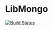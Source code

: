# LibMongo

[![Build Status](https://travis-ci.org/pzion/LibMongo.jl.svg?branch=master)](https://travis-ci.org/pzion/LibMongo.jl)
